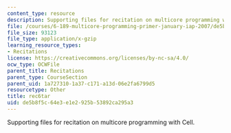 ```yaml
---
content_type: resource
description: Supporting files for recitation on multicore programming with Cell.
file: /courses/6-189-multicore-programming-primer-january-iap-2007/de5b8f5c64e3e1e2925b53892ca295a3_rec6tar.gz
file_size: 93123
file_type: application/x-gzip
learning_resource_types:
- Recitations
license: https://creativecommons.org/licenses/by-nc-sa/4.0/
ocw_type: OCWFile
parent_title: Recitations
parent_type: CourseSection
parent_uid: 1a727310-1a37-c171-a13d-06e2fa6799d5
resourcetype: Other
title: rec6tar
uid: de5b8f5c-64e3-e1e2-925b-53892ca295a3
---
```

Supporting files for recitation on multicore programming with Cell.